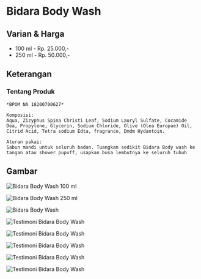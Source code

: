 # Bidara Body Wash

## Varian & Harga

- 100 ml - Rp. 25.000,-
- 250 ml - Rp. 50.000,-

## Keterangan

### Tentang Produk

```
*BPOM NA 18200700627*

Komposisi:
Aqua, Zizyphus Spina Christi Leaf, Sodium Lauryl Sulfate, Cocamide Dea, Propylene, Glycerin, Sodium Chloride, Olive (Olea Europae) Oil, Citrid Acid, Tetra sodium Edta, fragrance, Dmdm Hydantoin. 

Aturan pakai:
Sabun mandi untuk seluruh badan. Tuangkan sedikit Bidara Body wash ke tangan atau shower pupuff, usapkan busa lembutnya ke seluruh tubuh
```

## Gambar

![Bidara Body Wash 100 ml](img/zeeida-bidara-body-wash-100ml.jpeg)

![Bidara Body Wash 250 ml](img/zeeida-bidara-body-wash-250ml.jpeg)

![Bidara Body Wash](img/zeeida-bidara-body-wash-keterangan.jpeg)

![Testimoni Bidara Body Wash](img/zeeida-bidara-body-wash-testimoni.jpeg)

![Testimoni Bidara Body Wash](img/zeeida-bidara-body-wash-testimoni-1.jpeg)

![Testimoni Bidara Body Wash](img/zeeida-bidara-body-wash-testimoni-2.jpeg)

![Testimoni Bidara Body Wash](img/zeeida-bidara-body-wash-testimoni-3.jpeg)

![Testimoni Bidara Body Wash](img/zeeida-bidara-body-wash-testimoni-4.jpeg)
